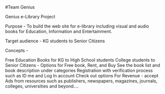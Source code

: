 #Team Genius

Genius e-Library Project

Purpose - To build the web site for e-library including visual and audio books for Education, Information and Entertainment.

Target audience - KG students to Senior Citizens

Concepts -

Free Education Books for KG to High School students
College students to Senior Citizens - Options for Free book, Rent, and Buy
See the book list and book description under categories
Registration with verification process such as ID me and Log In account
Check out options
For Revenue - accept Ads from resources such as publishers, newspapers, magazines, journals, colleges, universities and beyond....